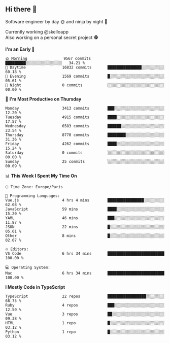 ## Hi there 👋

Software engineer by day 🌞 and ninja by night 🌝

Currently working @skelloapp <br>
Also working on a personal secret project 🕵️

<!--START_SECTION:waka-->
**I'm an Early 🐤** 

```text
🌞 Morning                9567 commits        █████████░░░░░░░░░░░░░░░░   34.21 % 
🌆 Daytime                16832 commits       ███████████████░░░░░░░░░░   60.18 % 
🌃 Evening                1569 commits        █░░░░░░░░░░░░░░░░░░░░░░░░   05.61 % 
🌙 Night                  0 commits           ░░░░░░░░░░░░░░░░░░░░░░░░░   00.00 % 
```
📅 **I'm Most Productive on Thursday** 

```text
Monday                   3413 commits        ███░░░░░░░░░░░░░░░░░░░░░░   12.20 % 
Tuesday                  4915 commits        ████░░░░░░░░░░░░░░░░░░░░░   17.57 % 
Wednesday                6583 commits        ██████░░░░░░░░░░░░░░░░░░░   23.54 % 
Thursday                 8770 commits        ████████░░░░░░░░░░░░░░░░░   31.36 % 
Friday                   4262 commits        ████░░░░░░░░░░░░░░░░░░░░░   15.24 % 
Saturday                 0 commits           ░░░░░░░░░░░░░░░░░░░░░░░░░   00.00 % 
Sunday                   25 commits          ░░░░░░░░░░░░░░░░░░░░░░░░░   00.09 % 
```


📊 **This Week I Spent My Time On** 

```text
🕑︎ Time Zone: Europe/Paris

💬 Programming Languages: 
Vue.js                   4 hrs 4 mins        ████████████████░░░░░░░░░   62.08 % 
JavaScript               59 mins             ████░░░░░░░░░░░░░░░░░░░░░   15.20 % 
YAML                     46 mins             ███░░░░░░░░░░░░░░░░░░░░░░   11.87 % 
JSON                     22 mins             █░░░░░░░░░░░░░░░░░░░░░░░░   05.61 % 
Other                    8 mins              █░░░░░░░░░░░░░░░░░░░░░░░░   02.07 % 

🔥 Editors: 
VS Code                  6 hrs 34 mins       █████████████████████████   100.00 % 

💻 Operating System: 
Mac                      6 hrs 34 mins       █████████████████████████   100.00 % 
```

**I Mostly Code in TypeScript** 

```text
TypeScript               22 repos            █████████████████░░░░░░░░   68.75 % 
Ruby                     4 repos             ███░░░░░░░░░░░░░░░░░░░░░░   12.50 % 
Vue                      3 repos             ██░░░░░░░░░░░░░░░░░░░░░░░   09.38 % 
HTML                     1 repo              █░░░░░░░░░░░░░░░░░░░░░░░░   03.12 % 
Python                   1 repo              █░░░░░░░░░░░░░░░░░░░░░░░░   03.12 % 
```




<!--END_SECTION:waka-->

<!--
**antoinelncl/antoinelncl** is a ✨ _special_ ✨ repository because its `README.md` (this file) appears on your GitHub profile.

Here are some ideas to get you started:

- 🔭 I’m currently working on ...
- 🌱 I’m currently learning ...
- 👯 I’m looking to collaborate on ...
- 🤔 I’m looking for help with ...
- 💬 Ask me about ...
- 📫 How to reach me: ...
- 😄 Pronouns: ...
- ⚡ Fun fact: ...
-->

